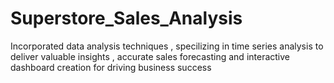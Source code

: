 # Superstore_Sales_Analysis
Incorporated data analysis techniques , specilizing in time series analysis to deliver valuable insights , accurate sales forecasting and interactive dashboard creation for driving business success
